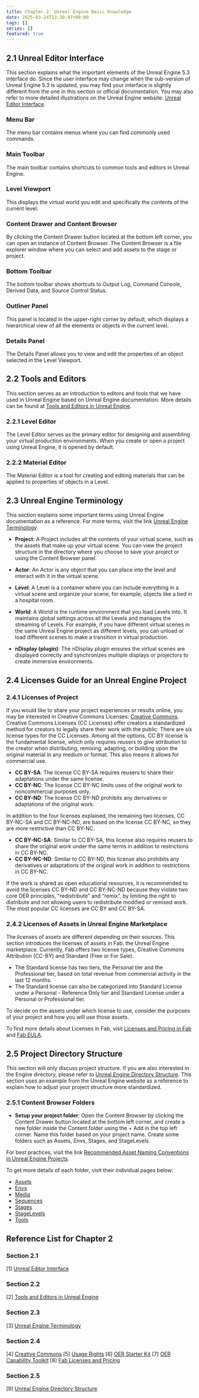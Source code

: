 ```yaml
---
title: Chapter 2: Unreal Engine Basic Knowledge
date: 2025-03-24T13:30:47+08:00
tags: []
series: []
featured: true
---
```

## 2.1 Unreal Editor Interface
This section explains what the important elements of the Unreal Engine 5.3 interface do. Since the user interface may change when the sub-version of Unreal Engine 5.3 is updated, you may find your interface is slightly different from the one in this section or official documentation. You may also refer to more detailed illustrations on the Unreal Engine website: [Unreal Editor Interface](https://dev.epicgames.com/documentation/en-us/unreal-engine/unreal-editor-interface?application_version=5.3).

### Menu Bar
The menu bar contains menus where you can find commonly used commands.

### Main Toolbar
The main toolbar contains shortcuts to common tools and editors in Unreal Engine.

### Level Viewport
This displays the virtual world you edit and specifically the contents of the current level.

### Content Drawer and Content Browser
By clicking the Content Drawer button located at the bottom left corner, you can open an instance of Content Browser. The Content Browser is a file explorer window where you can select and add assets to the stage or project.

### Bottom Toolbar
The bottom toolbar shows shortcuts to Output Log, Command Console, Derived Data, and Source Control Status.

### Outliner Panel
This panel is located in the upper-right corner by default, which displays a hierarchical view of all the elements or objects in the current level.

### Details Panel
The Details Panel allows you to view and edit the properties of an object selected in the Level Viewport.

## 2.2 Tools and Editors
This section serves as an introduction to editors and tools that we have used in Unreal Engine based on Unreal Engine documentation. More details can be found at [Tools and Editors in Unreal Engine](https://dev.epicgames.com/documentation/en-us/unreal-engine/tools-and-editors-in-unreal-engine?application_version=5.3).

### 2.2.1 Level Editor
The Level Editor serves as the primary editor for designing and assembling your virtual production environments. When you create or open a project using Unreal Engine, it is opened by default.

### 2.2.2 Material Editor
The Material Editor is a tool for creating and editing materials that can be applied to properties of objects in a Level.

## 2.3 Unreal Engine Terminology
This section explains some important terms using Unreal Engine documentation as a reference. For more terms, visit the link [Unreal Engine Terminology](https://dev.epicgames.com/documentation/en-us/unreal-engine/unreal-engine-terminology?application_version=5.3).

- **Project**: A Project includes all the contents of your virtual scene, such as the assets that make up your virtual scene. You can view the project structure in the directory where you choose to save your project or using the Content Browser panel.
- **Actor**: An Actor is any object that you can place into the level and interact with it in the virtual scene.
- **Level**: A Level is a container where you can include everything in a virtual scene and organize your scene, for example, objects like a bed in a hospital room.
- **World**: A World is the runtime environment that you load Levels into. It maintains global settings across all the Levels and manages the streaming of Levels. For example, if you have different virtual scenes in the same Unreal Engine project as different levels, you can unload or load different scenes to make a transition in virtual production.
  
- **nDisplay (plugin)**: The nDisplay plugin ensures the virtual scenes are displayed correctly and synchronizes multiple displays or projectors to create immersive environments.

## 2.4 Licenses Guide for an Unreal Engine Project

### 2.4.1 Licenses of Project
If you would like to share your project experiences or results online, you may be interested in Creative Commons Licenses: [Creative Commons](https://creativecommons.org/share-your-work/cclicenses/). Creative Commons Licenses (CC Licenses) offer creators a standardized method for creators to legally share their work with the public. There are six license types for the CC Licenses. Among all the options, CC BY license is the fundamental license, which only requires reusers to give attribution to the creator when distributing, remixing, adapting, or building upon the original material in any medium or format. This also means it allows for commercial use.

- **CC BY-SA**: The license CC BY-SA requires reusers to share their adaptations under the same license.
- **CC BY-NC**: The license CC BY-NC limits uses of the original work to noncommercial purposes only.
- **CC BY-ND**: The license CC BY-ND prohibits any derivatives or adaptations of the original work.

In addition to the four licenses explained, the remaining two licenses, CC BY-NC-SA and CC BY-NC-ND, are based on the license CC BY-NC, so they are more restrictive than CC BY-NC.

- **CC BY-NC-SA**: Similar to CC BY-SA, this license also requires reusers to share the original work under the same terms in addition to restrictions in CC BY-NC.
- **CC BY-NC-ND**: Similar to CC BY-ND, this license also prohibits any derivatives or adaptations of the original work in addition to restrictions in CC BY-NC.

If the work is shared as open educational resources, it is recommended to avoid the licenses CC BY-ND and CC BY-NC-ND because they violate two core OER principles, “redistribute” and “remix”, by limiting the right to distribute and not allowing users to redistribute modified or remixed work. The most popular CC licenses are CC BY and CC BY-SA.

### 2.4.2 Licenses of Assets in Unreal Engine Marketplace
The licenses of assets are different depending on their sources. This section introduces the licenses of assets in Fab, the Unreal Engine marketplace. Currently, Fab offers two license types, Creative Commons Attribution (CC-BY) and Standard (Free or For Sale). 

- The Standard license has two tiers, the Personal tier and the Professional tier, based on total revenue from commercial activity in the last 12 months. 
- The Standard license can also be categorized into Standard License under a Personal - Reference Only tier and Standard License under a Personal or Professional tier.

To decide on the assets under which license to use, consider the purposes of your project and how you will use those assets. 

To find more details about Licenses in Fab, visit [Licenses and Pricing in Fab](https://dev.epicgames.com/documentation/en-us/fab/licenses-and-pricing-in-fab) and [Fab EULA](https://www.fab.com/eula).

## 2.5 Project Directory Structure
This section will only discuss project structure. If you are also interested in the Engine directory, please refer to [Unreal Engine Directory Structure](https://dev.epicgames.com/documentation/en-us/unreal-engine/unreal-engine-directory-structure?application_version=5.3). This section uses an example from the Unreal Engine website as a reference to explain how to adjust your project structure more standardized.

### 2.5.1 Content Browser Folders
- **Setup your project folder**: Open the Content Browser by clicking the Content Drawer button located at the bottom left corner, and create a new folder inside the Content folder using the + Add in the top left corner. Name this folder based on your project name. Create some folders such as Assets, Envs, Stages, and StageLevels.
  
For best practices, visit the link [Recommended Asset Naming Conventions in Unreal Engine Projects](https://dev.epicgames.com/documentation/en-us/unreal-engine/recommended-asset-naming-conventions-in-unreal-engine-projects).

To get more details of each folder, visit their individual pages below:
- [Assets](https://dev.epicgames.com/documentation/en-us/unreal-engine/assets-folder-structure-in-unreal-engine)
- [Envs](https://dev.epicgames.com/documentation/en-us/unreal-engine/envs-folder-structure-in-unreal-engine)
- [Media](https://dev.epicgames.com/documentation/en-us/unreal-engine/media-folder-structure-in-unreal-engine)
- [Sequences](https://dev.epicgames.com/documentation/en-us/unreal-engine/sequences-folder-structure-in-unreal-engine)
- [Stages](https://dev.epicgames.com/documentation/en-us/unreal-engine/stages-folder-structure)
- [StageLevels](https://dev.epicgames.com/documentation/en-us/unreal-engine/stage-levels-folder-structure-in-unreal-engine)
- [Tools](https://dev.epicgames.com/documentation/en-us/unreal-engine/tools-folder-structure-in-unreal-engine)

## Reference List for Chapter 2
### Section 2.1
[1] [Unreal Editor Interface](https://dev.epicgames.com/documentation/en-us/unreal-engine/unreal-editor-interface?application_version=5.3)

### Section 2.2
[2] [Tools and Editors in Unreal Engine](https://dev.epicgames.com/documentation/en-us/unreal-engine/tools-and-editors-in-unreal-engine?application_version=5.3)

### Section 2.3
[3] [Unreal Engine Terminology](https://dev.epicgames.com/documentation/en-us/unreal-engine/unreal-engine-terminology?application_version=5.3)

### Section 2.4
[4] [Creative Commons](https://creativecommons.org/share-your-work/cclicenses/)
[5] [Usage Rights](https://help.oercommons.org/support/solutions/articles/42000046845-usage-rights)
[6] [OER Starter Kit](https://iastate.pressbooks.pub/oerstarterkit/chapter/creative-commons/)
[7] [OER Capability Toolkit](https://rmit.pressbooks.pub/oercapabilitytoolkit/chapter/understanding-creative-commons-licences/)
[8] [Fab Licenses and Pricing](https://dev.epicgames.com/documentation/en-us/fab/licenses-and-pricing-in-fab)

### Section 2.5
[9] [Unreal Engine Directory Structure](https://dev.epicgames.com/documentation/en-us/unreal-engine/unreal-engine-directory-structure?application_version=5.3)
